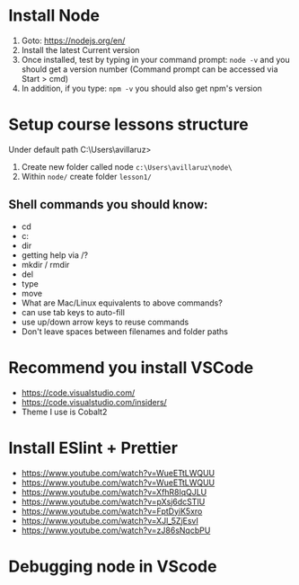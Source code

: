 # Install Node

1.  Goto: https://nodejs.org/en/
1.  Install the latest Current version
1.  Once installed, test by typing in your command prompt: `node -v` and you should get a version number (Command prompt can be accessed via Start > cmd)
1.  In addition, if you type: `npm -v` you should also get npm's version

# Setup course lessons structure

Under default path C:\Users\avillaruz>

1.  Create new folder called node `c:\Users\avillaruz\node\`
1.  Within `node/` create folder `lesson1/`

## Shell commands you should know:

* cd
* c:
* dir
* getting help via /?
* mkdir / rmdir
* del
* type
* move
* What are Mac/Linux equivalents to above commands?
* can use tab keys to auto-fill
* use up/down arrow keys to reuse commands
* Don't leave spaces between filenames and folder paths

# Recommend you install VSCode

* https://code.visualstudio.com/
* https://code.visualstudio.com/insiders/
* Theme I use is Cobalt2

# Install ESlint + Prettier

* https://www.youtube.com/watch?v=WueETtLWQUU
* https://www.youtube.com/watch?v=WueETtLWQUU
* https://www.youtube.com/watch?v=XfhR8lqQJLU
* https://www.youtube.com/watch?v=pXsj6dcSTIU
* https://www.youtube.com/watch?v=FptDyiK5xro
* https://www.youtube.com/watch?v=XJl_5ZjEsvI
* https://www.youtube.com/watch?v=zJ86sNqcbPU

# Debugging node in VScode
